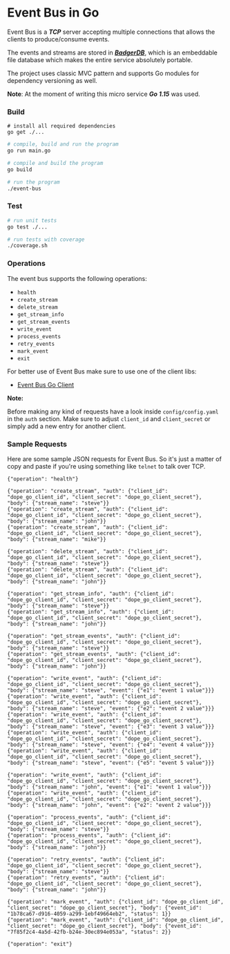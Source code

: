 # Event Bus in Go

Event Bus is a ***TCP*** server accepting multiple connections
that allows the clients to produce/consume events.

The events and streams are stored in [***BadgerDB***](https://dgraph.io/docs/badger/get-started/), which is an embeddable
file database which makes the entire service absolutely portable.

The project uses classic MVC pattern and supports Go modules for dependency versioning as well.

**Note**:
At the moment of writing this micro service ***Go 1.15*** was used.

### Build

```
# install all required dependencies
go get ./...
```

```sh
# compile, build and run the program
go run main.go
```

```sh
# compile and build the program
go build

# run the program
./event-bus
```

### Test

```sh
# run unit tests
go test ./...

# run tests with coverage
./coverage.sh
```

### Operations

The event bus supports the following operations:

- `health`
- `create_stream`
- `delete_stream`
- `get_stream_info`
- `get_stream_events`
- `write_event`
- `process_events`
- `retry_events`
- `mark_event`
- `exit`

For better use of Event Bus make sure to use one of the client libs:

- [Event Bus Go Client](https://github.com/go-web-dev/event-bus-go-client)

**Note:**

Before making any kind of requests have a look inside `config/config.yaml`
in the `auth` section. Make sure to adjust `client_id` and `client_secret` or
simply add a new entry for another client.

### Sample Requests

Here are some sample JSON requests for Event Bus.
So it's just a matter of copy and paste if you're using
something like `telnet` to talk over TCP.

```
{"operation": "health"}

{"operation": "create_stream", "auth": {"client_id": "dope_go_client_id", "client_secret": "dope_go_client_secret"}, "body": {"stream_name": "steve"}}
{"operation": "create_stream", "auth": {"client_id": "dope_go_client_id", "client_secret": "dope_go_client_secret"}, "body": {"stream_name": "john"}}
{"operation": "create_stream", "auth": {"client_id": "dope_go_client_id", "client_secret": "dope_go_client_secret"}, "body": {"stream_name": "mike"}}

{"operation": "delete_stream", "auth": {"client_id": "dope_go_client_id", "client_secret": "dope_go_client_secret"}, "body": {"stream_name": "steve"}}
{"operation": "delete_stream", "auth": {"client_id": "dope_go_client_id", "client_secret": "dope_go_client_secret"}, "body": {"stream_name": "john"}}

{"operation": "get_stream_info", "auth": {"client_id": "dope_go_client_id", "client_secret": "dope_go_client_secret"}, "body": {"stream_name": "steve"}}
{"operation": "get_stream_info", "auth": {"client_id": "dope_go_client_id", "client_secret": "dope_go_client_secret"}, "body": {"stream_name": "john"}}

{"operation": "get_stream_events", "auth": {"client_id": "dope_go_client_id", "client_secret": "dope_go_client_secret"}, "body": {"stream_name": "steve"}}
{"operation": "get_stream_events", "auth": {"client_id": "dope_go_client_id", "client_secret": "dope_go_client_secret"}, "body": {"stream_name": "john"}}

{"operation": "write_event", "auth": {"client_id": "dope_go_client_id", "client_secret": "dope_go_client_secret"}, "body": {"stream_name": "steve", "event": {"e1": "event 1 value"}}}
{"operation": "write_event", "auth": {"client_id": "dope_go_client_id", "client_secret": "dope_go_client_secret"}, "body": {"stream_name": "steve", "event": {"e2": "event 2 value"}}}
{"operation": "write_event", "auth": {"client_id": "dope_go_client_id", "client_secret": "dope_go_client_secret"}, "body": {"stream_name": "steve", "event": {"e3": "event 3 value"}}}
{"operation": "write_event", "auth": {"client_id": "dope_go_client_id", "client_secret": "dope_go_client_secret"}, "body": {"stream_name": "steve", "event": {"e4": "event 4 value"}}}
{"operation": "write_event", "auth": {"client_id": "dope_go_client_id", "client_secret": "dope_go_client_secret"}, "body": {"stream_name": "steve", "event": {"e5": "event 5 value"}}}

{"operation": "write_event", "auth": {"client_id": "dope_go_client_id", "client_secret": "dope_go_client_secret"}, "body": {"stream_name": "john", "event": {"e1": "event 1 value"}}}
{"operation": "write_event", "auth": {"client_id": "dope_go_client_id", "client_secret": "dope_go_client_secret"}, "body": {"stream_name": "john", "event": {"e2": "event 2 value"}}}

{"operation": "process_events", "auth": {"client_id": "dope_go_client_id", "client_secret": "dope_go_client_secret"}, "body": {"stream_name": "steve"}}
{"operation": "process_events", "auth": {"client_id": "dope_go_client_id", "client_secret": "dope_go_client_secret"}, "body": {"stream_name": "john"}}

{"operation": "retry_events", "auth": {"client_id": "dope_go_client_id", "client_secret": "dope_go_client_secret"}, "body": {"stream_name": "steve"}}
{"operation": "retry_events", "auth": {"client_id": "dope_go_client_id", "client_secret": "dope_go_client_secret"}, "body": {"stream_name": "john"}}

{"operation": "mark_event", "auth": {"client_id": "dope_go_client_id", "client_secret": "dope_go_client_secret"}, "body": {"event_id": "1b78ca67-d916-4059-a299-1ebf49664eb2", "status": 1}}
{"operation": "mark_event", "auth": {"client_id": "dope_go_client_id", "client_secret": "dope_go_client_secret"}, "body": {"event_id": "7f85f2c4-4a5d-42fb-b24e-30ec894e053a", "status": 2}}

{"operation": "exit"}
```
